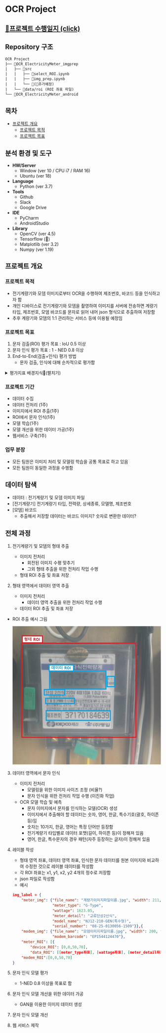 # OCR Project

## [🐥프로젝트 수행일지 (click)](https://ammobam.github.io/categories/#ocr-project)

## Repository 구조
```
OCR Project
├── 📁OCR_ElectricityMeter_imgprep
|	├── 📁src
|	|	├── 📃select_ROI.ipynb
|	|	├── 📃img_prep.ipynb
|	|	└── 📃(🐥추가예정)
|	└── 📁data/roi (ROI 좌표 파일)
└── 📁OCR_ElectricityMeter_android 
```

## 목차

  * [프로젝트 개요](#프로젝트-개요)
    + [프로젝트 목적](#프로젝트-목적)
    + [프로젝트 목표](#프로젝트-목표)

## 분석 환경 및 도구
- **HW/Server**
	- Window (ver 10 / CPU i7 / RAM 16)
	- Ubuntu (ver 18)
- **Language**
	- Python (ver 3.7)
- **Tools**
	- Github
	- Slack
	- Google Drive
- **IDE**
	- PyCharm
	- AndroidStudio
- **Library**
	- OpenCV (ver 4.5)
	- Tensorflow (🐥)
	- Matplotlib (ver 3.2)
	- Numpy (ver 1.19)


## 프로젝트 개요
### 프로젝트 목적
- 전기계량기와 모뎀 이미지로부터 OCR을 수행하여 제조번호, 바코드 등을 인식하고자 함
- 개인 디바이스로 전기계량기와 모뎀을 촬영하여 이미지를 서버에 전송하면 계량기 타입, 제조번호, 모뎀 바코드를 문자로 읽어 내어 json 형식으로 추출하여 저장함
- 추후 계량기와 모뎀의 1:1 관리하는 서비스 등에 이용될 예정임

### 프로젝트 목표
1. 문자 검출(ROI) 평가 목표 : IoU 0.5 이상
2. 문자 인식 평가 목표 : 1 - NED 0.8 이상
3. End-to-End(검출+인식) 평가 방법
	- 문자 검출, 인식에 대해 순차적으로 평가함


<details>
<summary> 평가지표 배경지식📌(펼치기)</summary>
<div markdown="1">   

- ROI 평가 지표 : IoU
	- Intersection over Union
	- 이미지에서 문자영역 검출(ROI)에 대한 평가 지표
	- 정답과 예측 박스 겹치는지 확인

- 문자인식 평가 지표
	- 1 - NED
		- Normalized Edit Distance
		- 정답과 예측 단어에서 글자의 일치율
		- 정답과 예측 단어 간 편집거리를 측정한 뒤 긴 단어의 길이로 정규화함 (글자기반)
		- 편집거리?
            - 두 문자열의 유사도를 판단하는 기준
            - 어떤 문자열이 다른 문자열과 같아지도록 할 때 삽입, 삭제, 변경을 수행하는 횟수의 최소값
	- WEM
		- Word based Exactly Matching
		- 정답과 예측 단어가 정확히 일치하는지 확인함 (단어기반)
		- 전체 글자(단어)의 일치도를 1, 0으로 평가함

</div>
</details>


### 프로젝트 기간
- 데이터 수집
- 데이터 전처리 (1주)
- 이미지에서 ROI 추출(1주)
- ROI에서 문자 인식(1주)
- 모델 학습(1주)
- 모델 개선을 위한 데이터 가공(1주)
- 웹서비스 구축(1주)

### 업무 분장
- 모든 팀원은 이미지 처리 및 모델링 학습을 공통 목표로 하고 있음
- 모든 팀원이 동일한 과정을 수행함


## 데이터 탐색
- 데이터 : 전기계량기 및 모뎀 이미지 파일
- [전기계량기] 전기계량기 타입, 전력량, 상세종류, 모델명, 제조번호
- [모뎀] 바코드
	- 추출해서 저장할 데이터는 바코드 이미지? 숫자로 변환한 데이터?

## 전체 과정

1. 전기계량기 및 모뎀의 형태 추출
	- 이미지 전처리
		- 회전된 이미지 수평 맞추기
		- 그외 형태 추출을 위한 전처리 작업 수행
	- 형태 ROI 추출 및 좌표 저장

2. 형태 영역에서 데이터 영역 추출
	- 이미지 전처리
		- 데이터 영역 추출을 위한 전처리 작업 수행
	- 데이터 ROI 추출 및 좌표 저장

- ROI 추출 예시 그림 


	<img src="/ROI추출예시.jpg"  width="500" height="447">


3. 데이터 영역에서 문자 인식
	- 이미지 전처리
		- 모델링을 위한 이미지 사이즈 조정 (비율?)
		- 문자 인식을 위한 전처리 작업 수행 (이진화 작업)
	- OCR 모델 학습 및 예측
		- 문자 이미지에서 문자를 인식하는 모델(OCR) 생성
        - 이미지에서 추출해야 할 데이터는 숫자, 영어, 한글, 특수기호(괄호, 하이픈 등)임
        - 숫자는 10가지, 한글, 영어는 특정 단어만 등장함
        - 전기계량기 타입별로 데이터 포맷(길이, 하이픈 등)이 정해져 있음
        - 영어, 한글, 특수문자의 경우 패턴(자주 등장하는 글자)이 정해져 있음

4. 레이블 작성
	- 형태 영역 좌표, 데이터 영역 좌표, 인식한 문자 데이터를 원본 이미지와 비교하여 수정한 것으로 레이블 데이터를 작성함
	- 각 ROI 좌표는 x1, y1, x2, y2 4개의 정수로 저장함
	- json 파일로 작성함
    - 예시
	``` json
    img_label = {
        "meter_img": {"file_name": "계량기이미지파일이름.jpg", "width": 211, "height": 216,
                      "meter_type": "G-Type",
                      "wattage": 1623.05,
                      "meter_detail": "교류단상2선식",
                      "model_name": "NJ12-210-GEN(특수형)",
                      "serial_number": "08-25-0130056-1509"}},{
        "modem_img": {"file_name": "모뎀이미지파일이름.jpg", "width": 200, "height": 230,
                      "modem_barcode": "EP1544124470"},
        "meter_ROI": [{
            "device_ROI": [0,0,50,70],
            "data_ROI": [[meter_type좌표], [wattage좌표], [meter_detail좌표], [model_name좌표], [serial_number좌표]]}],
        "modem_ROI":[0,0,50,70]
    }
	```

5. 문자 인식 모델 평가
	- 1-NED 0.8 이상을 목표로 함

6. 문자 인식 모델 개선을 위한 데이터 가공
	- GAN을 이용한 이미지 데이터 생성

7. 문자 인식 모델 개선
8. 웹 서비스 제작

